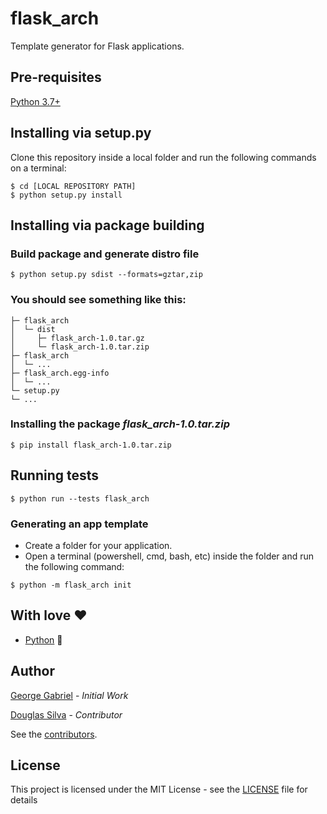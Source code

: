 # flask_arch

Template generator for Flask applications.


## Pre-requisites

[Python 3.7+](https://www.python.org/)

## Installing via setup.py

Clone this repository inside a local folder and run the following commands on a terminal:
```
$ cd [LOCAL REPOSITORY PATH]
$ python setup.py install
```

## Installing via package building

### Build package and generate distro file
```
$ python setup.py sdist --formats=gztar,zip
```

### You should see something like this:
```
├─ flask_arch
│  └─ dist
│     ├─ flask_arch-1.0.tar.gz
│     └─ flask_arch-1.0.tar.zip
├─ flask_arch
│  └─ ...
├─ flask_arch.egg-info
│  └─ ...
└─ setup.py
└─ ...
```

[comment]: <> (For the author: please upload this project to https://pypi.org, much easier!)

### Installing the package _flask_arch-1.0.tar.zip_
```
$ pip install flask_arch-1.0.tar.zip
```

## Running tests
```
$ python run --tests flask_arch
```

### Generating an app template
 - Create a folder for your application.
 - Open a terminal (powershell, cmd, bash, etc) inside the folder and run the following command:
```
$ python -m flask_arch init
```

## With love ❤️

* [Python](https://www.python.org) 🐍

## Author

[George Gabriel](https://github.com/Geo-Gabriel) - *Initial Work* 

[Douglas Silva](https://github.com/douugbr) - *Contributor* 

See the [contributors](https://github.com/Geo-Gabriel/flask_arch/graphs/contributors).

## License

This project is licensed under the MIT License - see the [LICENSE](LICENSE) file for details
